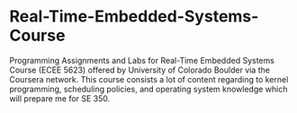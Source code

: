 # Real-Time-Embedded-Systems-Course
Programming Assignments and Labs for Real-Time Embedded Systems Course (ECEE 5623) offered by University of Colorado Boulder via the Coursera network. This course consists a lot of content regarding to kernel programming, scheduling policies, and operating system knowledge which will prepare me for SE 350.
